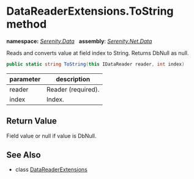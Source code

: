 # DataReaderExtensions.ToString method
**namespace:** *[Serenity.Data](../../README.md#serenity.data-namespace)*   **assembly**: *[Serenity.Net.Data](../../README.md)*

Reads and converts value at field index to String. Returns DbNull as null.

```csharp
public static string ToString(this IDataReader reader, int index)
```

| parameter | description |
| --- | --- |
| reader | Reader (required). |
| index | Index. |

## Return Value

Field value or null if value is DbNull.

## See Also

* class [DataReaderExtensions](../DataReaderExtensions.md)